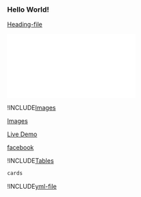 <h3>Hello World!</h3>

[Heading-file](/Heading.md)

![Font-styles](/FontStyles.md)

!INCLUDE[Images](/Images.md)

<a href="./Images.md">Images</a>

<a  href="https://solitairevue.firebaseapp.com">Live Demo</a>

[facebook](https://www.facebook.com)

!INCLUDE[Tables](/src/tables/table.md)

``` html
cards
```

!INCLUDE[yml-file](/src/text.yml)
